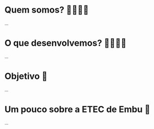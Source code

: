 # Quem somos? 👨‍👨‍👧‍👦
...


# O que desenvolvemos? 👩‍💻👨‍💻
...

# Objetivo 🎯
...

# Um pouco sobre a ETEC de Embu 👀
...
